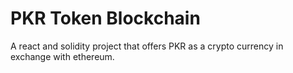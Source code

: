 # PKR Token Blockchain

A react and solidity project that offers PKR as a crypto currency in exchange with ethereum.

